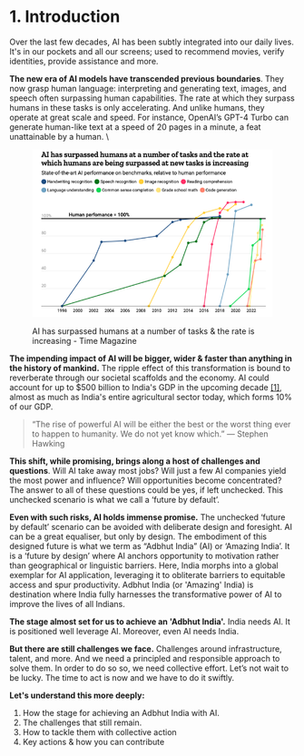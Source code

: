 # 1. Introduction

Over the last few decades, AI has been subtly integrated into our daily lives. It's in our pockets and all our screens; used to recommend movies, verify identities, provide assistance and more.

**The new era of AI models have transcended previous boundaries**. They now grasp human language: interpreting and generating text, images, and speech often surpassing human capabilities. The rate at which they surpass humans in these tasks is only accelerating. And unlike humans, they operate at great scale and speed. For instance, OpenAI’s GPT-4 Turbo can generate human-like text at a speed of 20 pages in a minute, a feat unattainable by a human. \


<figure><img src="../.gitbook/assets/image.png" alt="" width="513"><figcaption><p>AI has surpassed humans at a number of tasks &#x26; the rate is increasing - Time Magazine</p></figcaption></figure>

**The impending impact of AI will be bigger, wider & faster than anything in the history of mankind.** The ripple effect of this transformation is bound to reverberate through our societal scaffolds and the economy. AI could account for up to $500 billion to India's GDP in the upcoming decade [\[1\]](https://www.thehindubusinessline.com/info-tech/ai-adoption-to-add-500-billion-to-gdp-by-2025-nasscom-report/article65557176.ece), almost as much as India's entire agricultural sector today, which forms 10% of our GDP.&#x20;

> “The rise of powerful AI will be either the best or the worst thing ever to happen to humanity. We do not yet know which.” — Stephen Hawking

**This shift, while promising, brings along a host of challenges and questions**. Will AI take away most jobs? Will just a few AI companies yield the most power and influence? Will opportunities become concentrated? The answer to all of these questions could be yes, if left unchecked. This unchecked scenario is what we call a ‘future by default’. &#x20;



**Even with such risks, AI holds immense promise.** The unchecked ‘future by default’ scenario can be avoided with deliberate design and foresight.  AI can be a great equaliser, but only by design. The embodiment of this designed future is what we term as “Adbhut India” (AI)  or ‘Amazing India’. It is a ‘future by design’ where AI anchors opportunity to motivation rather than geographical or linguistic barriers. Here, India morphs into a global exemplar for AI application, leveraging it to obliterate barriers to equitable access and spur productivity. Adbhut India (or 'Amazing' India) is destination where India fully harnesses the transformative power of AI to improve the lives of all Indians.



**The stage almost set for us to achieve an 'Adbhut India'.** India needs AI. It is positioned well leverage AI. Moreover, even AI needs India.

**But there are still challenges we face.** Challenges around infrastructure, talent, and more. And we need a principled and responsible approach to solve them. In order to do so so, we need collective effort. Let’s not wait to be lucky. The time to act is now and we have to do it swiftly.



**Let's understand this more deeply:**

1. How the stage for achieving an Adbhut India with AI.
2. The challenges that still remain.
3. How to tackle them with collective action
4. Key actions & how you can contribute
